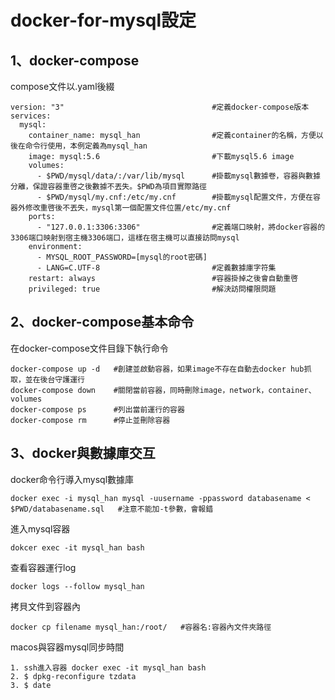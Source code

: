 # docker-for-mysql設定

## 1、docker-compose

compose文件以.yaml後綴

    version: "3"                                 #定義docker-compose版本
    services:
      mysql:
        container_name: mysql_han                #定義container的名稱，方便以後在命令行使用，本例定義為mysql_han
        image: mysql:5.6                         #下載mysql5.6 image
        volumes:
          - $PWD/mysql/data/:/var/lib/mysql      #掛載mysql數據卷，容器與數據分離，保證容器重啓之後數據不丟失。$PWD為項目實際路徑
          - $PWD/mysql/my.cnf:/etc/my.cnf        #掛載mysql配置文件，方便在容器外修改重啓後不丟失，mysql第一個配置文件位置/etc/my.cnf
        ports:
          - "127.0.0.1:3306:3306"                #定義端口映射，將docker容器的3306端口映射到宿主機3306端口，這樣在宿主機可以直接訪問mysql
        environment:
          - MYSQL_ROOT_PASSWORD=[mysql的root密碼]
          - LANG=C.UTF-8                         #定義數據庫字符集
        restart: always                          #容器掛掉之後會自動重啓
        privileged: true                         #解決訪問權限問題
        
## 2、docker-compose基本命令

在docker-compose文件目錄下執行命令

    docker-compose up -d   #創建並啟動容器，如果image不存在自動去docker hub抓取，並在後台守護運行
    docker-compose down    #關閉當前容器，同時刪除image，network，container、volumes
    docker-compose ps      #列出當前運行的容器
    docker-compose rm      #停止並刪除容器
    
## 3、docker與數據庫交互

docker命令行導入mysql數據庫

    docker exec -i mysql_han mysql -uusername -ppassword databasename < $PWD/databasename.sql   #注意不能加-t參數，會報錯

進入mysql容器

    dokcer exec -it mysql_han bash
    
查看容器運行log

    docker logs --follow mysql_han
    
拷貝文件到容器內

    docker cp filename mysql_han:/root/   #容器名:容器內文件夾路徑
    
macos與容器mysql同步時間

    1. ssh進入容器 docker exec -it mysql_han bash
    2. $ dpkg-reconfigure tzdata
    3. $ date
